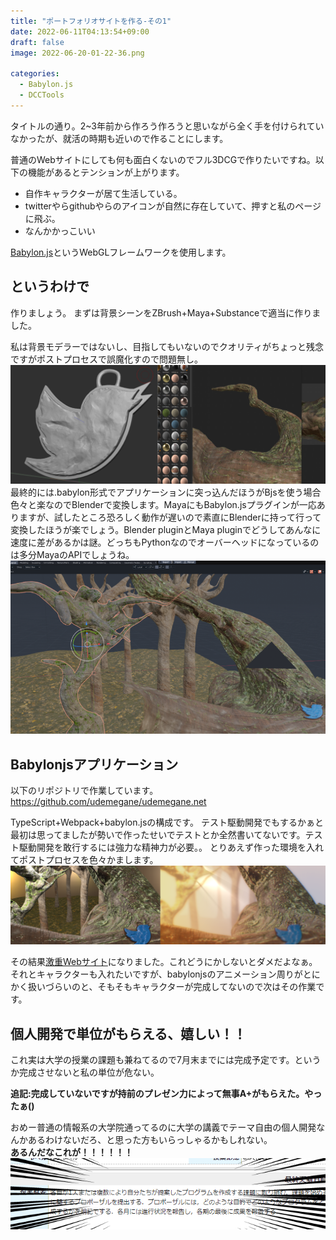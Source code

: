 ```yaml
---
title: "ポートフォリオサイトを作る-その1"
date: 2022-06-11T04:13:54+09:00
draft: false
image: 2022-06-20-01-22-36.png

categories:
  - Babylon.js
  - DCCTools
---
```

タイトルの通り。2~3年前から作ろう作ろうと思いながら全く手を付けられていなかったが、就活の時期も近いので作ることにします。

普通のWebサイトにしても何も面白くないのでフル3DCGで作りたいですね。以下の機能があるとテンションが上がります。
- 自作キャラクターが居て生活している。
- twitterやらgithubやらのアイコンが自然に存在していて、押すと私のページに飛ぶ。
- なんかかっこいい  

[Babylon.js](https://www.babylonjs.com)というWebGLフレームワークを使用します。


## というわけで
作りましょう。
まずは背景シーンをZBrush+Maya+Substanceで適当に作りました。

私は背景モデラーではないし、目指してもいないのでクオリティがちょっと残念ですがポストプロセスで誤魔化すので問題無し。
![](2022-06-20-01-19-12.png)
最終的には.babylon形式でアプリケーションに突っ込んだほうがBjsを使う場合色々と楽なのでBlenderで変換します。MayaにもBabylon.jsプラグインが一応ありますが、試したところ恐ろしく動作が遅いので素直にBlenderに持って行って変換したほうが楽でしょう。Blender pluginとMaya pluginでどうしてあんなに速度に差があるかは謎。どっちもPythonなのでオーバーヘッドになっているのは多分MayaのAPIでしょうね。
![](2022-06-20-01-00-36.png)

## Babylonjsアプリケーション
以下のリポジトリで作業しています。
https://github.com/udemegane/udemegane.net

TypeScript+Webpack+babylon.jsの構成です。
テスト駆動開発でもするかぁと最初は思ってましたが勢いで作ったせいでテストとか全然書いてないです。テスト駆動開発を敢行するには強力な精神力が必要。。
とりあえず作った環境を入れてポストプロセスを色々かまします。
![](2022-06-20-01-05-07.png)

その結果[激重Webサイト](https://udemegane.net)になりました。これどうにかしないとダメだよなぁ。
それとキャラクターも入れたいですが、babylonjsのアニメーション周りがとにかく扱いづらいのと、そもそもキャラクターが完成してないので次はその作業です。


## 個人開発で単位がもらえる、嬉しい！！
これ実は大学の授業の課題も兼ねてるので7月末までには完成予定です。というか完成させないと私の単位が危ない。

**追記:完成していないですが持前のプレゼン力によって無事A+がもらえた。やったぁ()**

おめー普通の情報系の大学院通ってるのに大学の講義でテーマ自由の個人開発なんかあるわけないだろ、と思った方もいらっしゃるかもしれない。  
**あるんだなこれが！！！！！！**  
![](2022-06-20-01-13-22.png)

